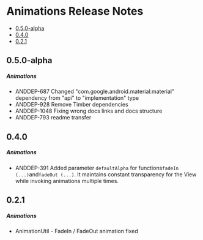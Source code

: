 # Animations Release Notes

- [0.5.0-alpha](#050-alpha)
- [0.4.0](#040)
- [0.2.1](#021)

## 0.5.0-alpha
##### Animations
* ANDDEP-687 Changed "com.google.android.material:material" dependency from "api" to "implementation" type
* ANDDEP-928 Remove Timber dependencies
* ANDDEP-1048 Fixing wrong docs links and docs structure
* ANDDEP-793 readme transfer
## 0.4.0
##### Animations
* ANDDEP-391 Added parameter `defaultAlpha` for functions` fadeIn (...) `and` fadeOut (...) `. It maintains constant transparency for the View while invoking animations multiple times.
## 0.2.1
##### Animations
* AnimationUtil - FadeIn / FadeOut animation fixed